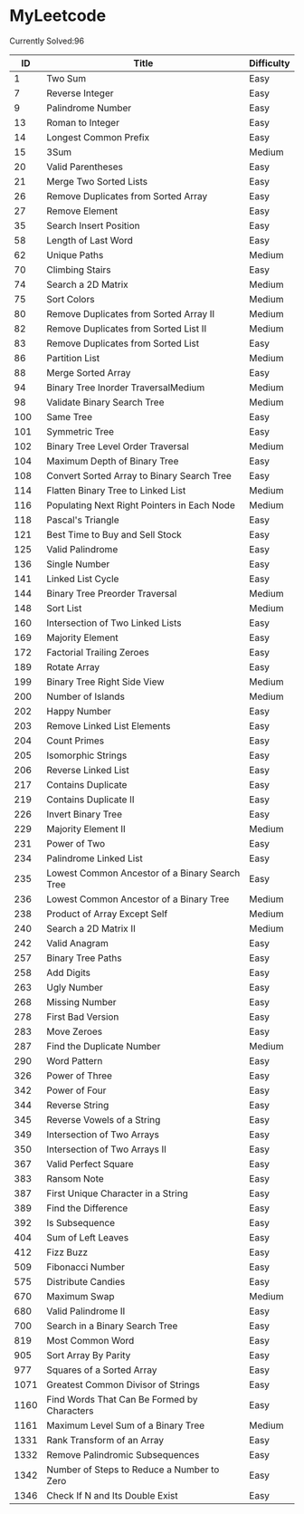 # MyLeetcode

Currently Solved:96

| ID   | Title                                           | Difficulty |
| ---- | ----------------------------------------------- | ---------- |
| 1    | Two Sum                                         | Easy       |
| 7    | Reverse Integer                                 | Easy       |
| 9    | Palindrome Number                               | Easy       |
| 13   | Roman to Integer                                | Easy       |
| 14   | Longest Common Prefix                           | Easy       |
| 15   | 3Sum                                            | Medium     |
| 20   | Valid Parentheses                               | Easy       |
| 21   | Merge Two Sorted Lists                          | Easy       |
| 26   | Remove Duplicates from Sorted Array             | Easy       |
| 27   | Remove Element                                  | Easy       |
| 35   | Search Insert Position                          | Easy       |
| 58   | Length of Last Word                             | Easy       |
| 62   | Unique Paths                                    | Medium     |
| 70   | Climbing Stairs                                 | Easy       |
| 74   | Search a 2D Matrix                              | Medium     |
| 75   | Sort Colors                                     | Medium     |
| 80   | Remove Duplicates from Sorted Array II          | Medium     |
| 82   | Remove Duplicates from Sorted List II           | Medium     |
| 83   | Remove Duplicates from Sorted List              | Easy       |
| 86   | Partition List                                  | Medium     |
| 88   | Merge Sorted Array                              | Easy       |
| 94   | Binary Tree Inorder TraversalMedium             | Medium     |
| 98   | Validate Binary Search Tree                     | Medium     |
| 100  | Same Tree                                       | Easy       |
| 101  | Symmetric Tree                                  | Easy       |
| 102  | Binary Tree Level Order Traversal               | Medium     |
| 104  | Maximum Depth of Binary Tree                    | Easy       |
| 108  | Convert Sorted Array to Binary Search Tree      | Easy       |
| 114  | Flatten Binary Tree to Linked List              | Medium     |
| 116  | Populating Next Right Pointers in Each Node     | Medium     |
| 118  | Pascal's Triangle                               | Easy       |
| 121  | Best Time to Buy and Sell Stock                 | Easy       |
| 125  | Valid Palindrome                                | Easy       |
| 136  | Single Number                                   | Easy       |
| 141  | Linked List Cycle                               | Easy       |
| 144  | Binary Tree Preorder Traversal                  | Medium     |
| 148  | Sort List                                       | Medium     |
| 160  | Intersection of Two Linked Lists                | Easy       |
| 169  | Majority Element                                | Easy       |
| 172  | Factorial Trailing Zeroes                       | Easy       |
| 189  | Rotate Array                                    | Easy       |
| 199  | Binary Tree Right Side View                     | Medium     |
| 200  | Number of Islands                               | Medium     |
| 202  | Happy Number                                    | Easy       |
| 203  | Remove Linked List Elements                     | Easy       |
| 204  | Count Primes                                    | Easy       |
| 205  | Isomorphic Strings                              | Easy       |
| 206  | Reverse Linked List                             | Easy       |
| 217  | Contains Duplicate                              | Easy       |
| 219  | Contains Duplicate II                           | Easy       |
| 226  | Invert Binary Tree                              | Easy       |
| 229  | Majority Element II                             | Medium     |
| 231  | Power of Two                                    | Easy       |
| 234  | Palindrome Linked List                          | Easy       |
| 235  | Lowest Common Ancestor of a Binary Search Tree  | Easy       |
| 236  | Lowest Common Ancestor of a Binary Tree         | Medium     |
| 238  | Product of Array Except Self                    | Medium     |
| 240  | Search a 2D Matrix II                           | Medium     |
| 242  | Valid Anagram                                   | Easy       |
| 257  | Binary Tree Paths                               | Easy       |
| 258  | Add Digits                                      | Easy       |
| 263  | Ugly Number                                     | Easy       |
| 268  | Missing Number                                  | Easy       |
| 278  | First Bad Version                               | Easy       |
| 283  | Move Zeroes                                     | Easy       |
| 287  | Find the Duplicate Number                       | Medium     |
| 290  | Word Pattern                                    | Easy       |
| 326  | Power of Three                                  | Easy       |
| 342  | Power of Four                                   | Easy       |
| 344  | Reverse String                                  | Easy       |
| 345  | Reverse Vowels of a String                      | Easy       |
| 349  | Intersection of Two Arrays                      | Easy       |
| 350  | Intersection of Two Arrays II                   | Easy       |
| 367  | Valid Perfect Square                            | Easy       |
| 383  | Ransom Note                                     | Easy       |
| 387  | First Unique Character in a String              | Easy       |
| 389  | Find the Difference                             | Easy       |
| 392  | Is Subsequence                                  | Easy       |
| 404  | Sum of Left Leaves                              | Easy       |
| 412  | Fizz Buzz                                       | Easy       |
| 509  | Fibonacci Number                                | Easy       |
| 575  | Distribute Candies                              | Easy       |
| 670  | Maximum Swap                                    | Medium     |
| 680  | Valid Palindrome II                             | Easy       |
| 700  | Search in a Binary Search Tree                  | Easy       |
| 819  | Most Common Word                                | Easy       |
| 905  | Sort Array By Parity                            | Easy       |
| 977  | Squares of a Sorted Array                       | Easy       |
| 1071 | Greatest Common Divisor of Strings              | Easy       |
| 1160 | Find Words That Can Be Formed by Characters     | Easy       |
| 1161 | Maximum Level Sum of a Binary Tree              | Medium     |
| 1331 | Rank Transform of an Array                      | Easy       |
| 1332 | Remove Palindromic Subsequences                 | Easy       |
| 1342 | Number of Steps to Reduce a Number to Zero      | Easy       |
| 1346 | Check If N and Its Double Exist                 | Easy       |
